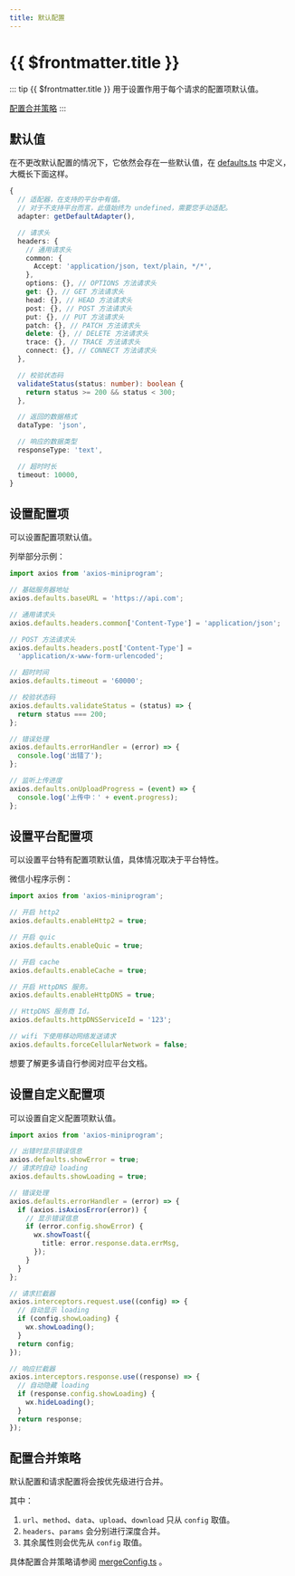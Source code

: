 ```yaml
---
title: 默认配置
---
```


# {{ $frontmatter.title }}

::: tip {{ $frontmatter.title }}
用于设置作用于每个请求的配置项默认值。

[配置合并策略](/basics/defaults#配置合并策略)
:::

## 默认值

在不更改默认配置的情况下，它依然会存在一些默认值，在 [defaults.ts](https://github.com/zjxxxxxxxxx/axios-miniprogram/blob/main/src/defaults.ts) 中定义，大概长下面这样。

```ts
{
  // 适配器，在支持的平台中有值。
  // 对于不支持平台而言，此值始终为 undefined，需要您手动适配。
  adapter: getDefaultAdapter(),

  // 请求头
  headers: {
    // 通用请求头
    common: {
      Accept: 'application/json, text/plain, */*',
    },
    options: {}, // OPTIONS 方法请求头
    get: {}, // GET 方法请求头
    head: {}, // HEAD 方法请求头
    post: {}, // POST 方法请求头
    put: {}, // PUT 方法请求头
    patch: {}, // PATCH 方法请求头
    delete: {}, // DELETE 方法请求头
    trace: {}, // TRACE 方法请求头
    connect: {}, // CONNECT 方法请求头
  },

  // 校验状态码
  validateStatus(status: number): boolean {
    return status >= 200 && status < 300;
  },

  // 返回的数据格式
  dataType: 'json',

  // 响应的数据类型
  responseType: 'text',

  // 超时时长
  timeout: 10000,
}
```

## 设置配置项

可以设置配置项默认值。

列举部分示例：

```ts
import axios from 'axios-miniprogram';

// 基础服务器地址
axios.defaults.baseURL = 'https://api.com';

// 通用请求头
axios.defaults.headers.common['Content-Type'] = 'application/json';

// POST 方法请求头
axios.defaults.headers.post['Content-Type'] =
  'application/x-www-form-urlencoded';

// 超时时间
axios.defaults.timeout = '60000';

// 校验状态码
axios.defaults.validateStatus = (status) => {
  return status === 200;
};

// 错误处理
axios.defaults.errorHandler = (error) => {
  console.log('出错了');
};

// 监听上传进度
axios.defaults.onUploadProgress = (event) => {
  console.log('上传中：' + event.progress);
};
```

## 设置平台配置项

可以设置平台特有配置项默认值，具体情况取决于平台特性。

微信小程序示例：

```ts
import axios from 'axios-miniprogram';

// 开启 http2
axios.defaults.enableHttp2 = true;

// 开启 quic
axios.defaults.enableQuic = true;

// 开启 cache
axios.defaults.enableCache = true;

// 开启 HttpDNS 服务。
axios.defaults.enableHttpDNS = true;

// HttpDNS 服务商 Id。
axios.defaults.httpDNSServiceId = '123';

// wifi 下使用移动网络发送请求
axios.defaults.forceCellularNetwork = false;
```

想要了解更多请自行参阅对应平台文档。

## 设置自定义配置项

可以设置自定义配置项默认值。

```ts
import axios from 'axios-miniprogram';

// 出错时显示错误信息
axios.defaults.showError = true;
// 请求时自动 loading
axios.defaults.showLoading = true;

// 错误处理
axios.defaults.errorHandler = (error) => {
  if (axios.isAxiosError(error)) {
    // 显示错误信息
    if (error.config.showError) {
      wx.showToast({
        title: error.response.data.errMsg,
      });
    }
  }
};

// 请求拦截器
axios.interceptors.request.use((config) => {
  // 自动显示 loading
  if (config.showLoading) {
    wx.showLoading();
  }
  return config;
});

// 响应拦截器
axios.interceptors.response.use((response) => {
  // 自动隐藏 loading
  if (response.config.showLoading) {
    wx.hideLoading();
  }
  return response;
});
```

## 配置合并策略

默认配置和请求配置将会按优先级进行合并。

其中：

1. `url`、`method`、`data`、`upload`、`download` 只从 `config` 取值。
2. `headers`、`params` 会分别进行深度合并。
3. 其余属性则会优先从 `config` 取值。

具体配置合并策略请参阅 [mergeConfig.ts](https://github.com/zjxxxxxxxxx/axios-miniprogram/blob/main/src/core/mergeConfig.ts) 。
